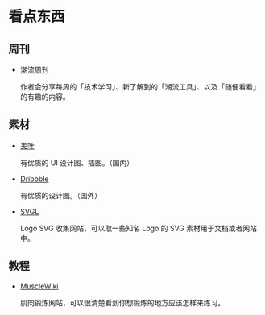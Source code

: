 # 看点东西

## 周刊

* [潮流周刊](https://weekly.tw93.fun/)
  
  作者会分享每周的「技术学习」、新了解到的「潮流工具」、以及「随便看看」的有趣的内容。

## 素材

* [美叶](https://www.meiye.art/)

  有优质的 UI 设计图、插图。（国内）

* [Dribbble](https://dribbble.com/)

  有优质的设计图。（国外）

* [SVGL](https://svgl.vercel.app/)

  Logo SVG 收集网站，可以取一些知名 Logo 的 SVG 素材用于文档或者网站中。

## 教程

* [MuscleWiki](https://musclewiki.com/)

  肌肉锻炼网站，可以很清楚看到你想锻炼的地方应该怎样来练习。
